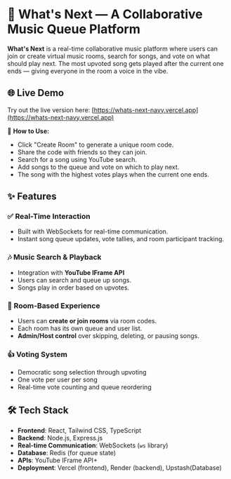 # 🎵 What's Next — A Collaborative Music Queue Platform

**What's Next** is a real-time collaborative music platform where users can join or create virtual music rooms, search for songs, and vote on what should play next. The most upvoted song gets played after the current one ends — giving everyone in the room a voice in the vibe.

## 🌐 Live Demo

Try out the live version here: [https://whats-next-navy.vercel.app](https://whats-next-navy.vercel.app)

📝 **How to Use:**
- Click "Create Room" to generate a unique room code.
- Share the code with friends so they can join.
- Search for a song using YouTube search.
- Add songs to the queue and vote on which to play next.
- The song with the highest votes plays when the current one ends.

## ✨ Features

### ✅ Real-Time Interaction
- Built with WebSockets for real-time communication.
- Instant song queue updates, vote tallies, and room participant tracking.

### 🎶 Music Search & Playback
- Integration with **YouTube IFrame API** 
- Users can search and queue up songs.
- Songs play in order based on upvotes.

### 👥 Room-Based Experience
- Users can **create or join rooms** via room codes.
- Each room has its own queue and user list.
- **Admin/Host control** over skipping, deleting, or pausing songs.

### 👍 Voting System
- Democratic song selection through upvoting
- One vote per user per song
- Real-time vote counting and queue reordering

## 🛠️ Tech Stack

- **Frontend**: React, Tailwind CSS, TypeScript  
- **Backend**: Node.js, Express.js  
- **Real-time Communication**: WebSockets (`ws` library)  
- **Database**: Redis (for queue state)
- **APIs**: YouTube IFrame API+  
- **Deployment**: Vercel (frontend), Render (backend), Upstash(Database)

